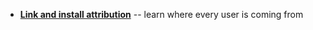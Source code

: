 *  [**Link and install attribution**](/recipes/measuring_installs/) -- learn where every user is coming from